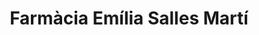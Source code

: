 ---
title: "Farmàcia Emília Salles Martí"
url: /sant-feliu-de-guixols/farmacia-emilia-salles-marti/
shop: Drogerie
---